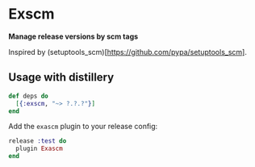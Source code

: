 # Exscm

**Manage release versions by scm tags**

Inspired by (setuptools_scm)[https://github.com/pypa/setuptools_scm].

## Usage with distillery

```elixir
def deps do
  [{:exscm, "~> ?.?.?"}]
end
```

Add the `exascm` plugin to your release config:

```elixir
release :test do
  plugin Exascm
end
```

